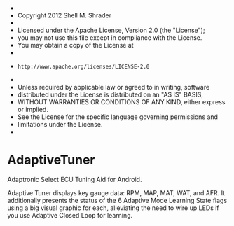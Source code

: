  *
 *   Copyright 2012 Shell M. Shrader
 *
 *  Licensed under the Apache License, Version 2.0 (the "License");
 *  you may not use this file except in compliance with the License.
 *  You may obtain a copy of the License at
 *
 *     http://www.apache.org/licenses/LICENSE-2.0
 *
 *  Unless required by applicable law or agreed to in writing, software
 *  distributed under the License is distributed on an "AS IS" BASIS,
 *  WITHOUT WARRANTIES OR CONDITIONS OF ANY KIND, either express or implied.
 *  See the License for the specific language governing permissions and
 *  limitations under the License.
 *

AdaptiveTuner
=============

Adaptronic Select ECU Tuning Aid for Android.

Adaptive Tuner displays key gauge data: RPM, MAP, MAT, WAT, and AFR.  It additionally presents the status of the 6 Adaptive Mode Learning State flags using a big visual graphic for each, alleviating the need to wire up LEDs if you use Adaptive Closed Loop for learning.